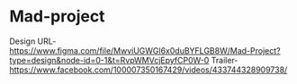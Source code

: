 # Mad-project

Design URL-
https://www.figma.com/file/MwviUGWGl6x0duBYFLGB8W/Mad-Project?type=design&node-id=0-1&t=RvpWMVcjEpyfCP0W-0
Trailer-
https://www.facebook.com/100007350167429/videos/433744328909738/
